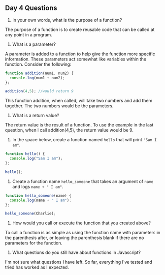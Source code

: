 ## Day 4 Questions

1. In your own words, what is the purpose of a function?

The purpose of a function is to create reusable code that can be called at any point in a program.

1. What is a parameter?

A parameter is added to a function to help give the function more specific information. These parameters act somewhat like variables within the function. Consider the following:

```Javascript
function addition(num1, num2) {
  console.log(num1 + num2);
};

addition(4,5); //would return 9
```

This function addition, when called, will take two numbers and add them together. The two numbers would be the parameters.

1. What is a return value?

The return value is the result of a function. To use the example in the last question, when I call addition(4,5), the return value would be 9.

1. In the space below, create a function named `hello` that will print `"Sam I am"`.

```Javascript
function hello() {
  console.log("Sam I am");
};

hello();
```

1. Create a function name `hello_someone` that takes an argument of `name` and logs `name + " I am"`.

```Javascript
function hello_someone(name) {
  console.log(name + " I am");
};

hello_someone(Charlie);
```

1. How would you call or execute the function that you created above?

To call a function is as simple as using the function name with parameters in the parenthesis after, or leaving the parenthesis blank if there are no parameters for the function.

1. What questions do you still have about functions in Javascript?

I'm not sure what questions I have left. So far, everything I've tested and tried has worked as I expected.

